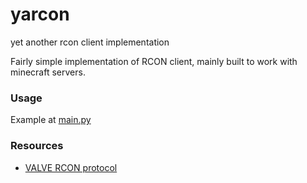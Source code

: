 # yarcon
yet another rcon client implementation

Fairly simple implementation of RCON client, mainly built to work with minecraft servers.

### Usage
Example at [main.py](main.py)

### Resources
- [VALVE RCON protocol](https://developer.valvesoftware.com/wiki/Source_RCON_Protocol)
